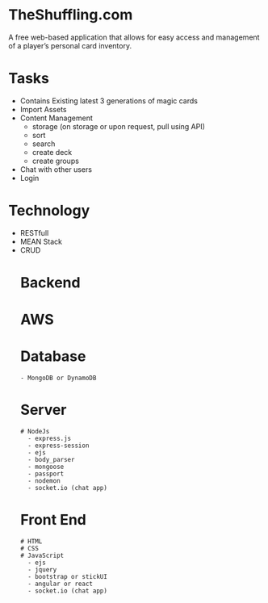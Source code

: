 # TheShuffling.com
  A free web-based application that allows for easy access and management of a player’s personal card inventory.

# Tasks
  - Contains Existing latest 3 generations of magic cards
  - Import Assets
  - Content Management
    - storage (on storage or upon request, pull using API)
    - sort
    - search
    - create deck
    - create groups
  - Chat with other users
  - Login
  
# Technology
- RESTfull
- MEAN Stack
- CRUD
  # Backend
    # AWS
    # Database
      - MongoDB or DynamoDB
    # Server
      # NodeJs
        - express.js
        - express-session
        - ejs
        - body_parser
        - mongoose
        - passport
        - nodemon
        - socket.io (chat app)
  # Front End
      # HTML
      # CSS
      # JavaScript
        - ejs
        - jquery
        - bootstrap or stickUI
        - angular or react
        - socket.io (chat app)
